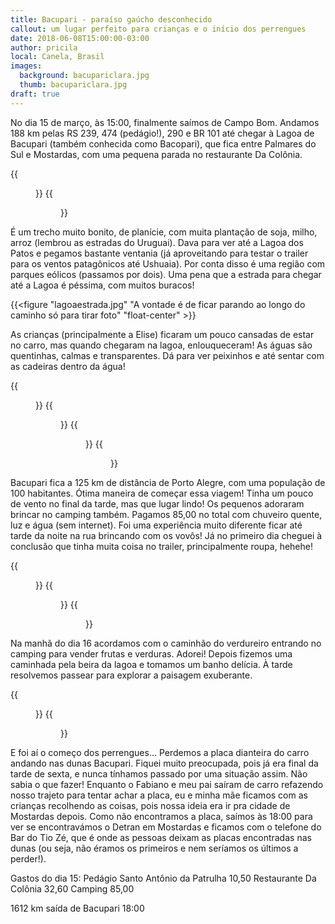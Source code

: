 ```yaml
---
title: Bacupari - paraíso gaúcho desconhecido
callout: um lugar perfeito para crianças e o início dos perrengues
date: 2018-06-08T15:00:00-03:00
author: pricila
local: Canela, Brasil
images:
  background: bacupariclara.jpg
  thumb: bacupariclara.jpg
draft: true
---
```


No dia 15 de março, às 15:00, finalmente saímos de Campo Bom. Andamos 188 km pelas RS 239, 474 (pedágio!), 290 e BR 101 até chegar à Lagoa de Bacupari (também conhecida como Bacopari), que fica entre Palmares do Sul e Mostardas, com uma pequena parada no restaurante Da Colônia.

<div class="clearfix">
{{<figure "bianomotorista.jpg" "Living easy, livin' free / Season ticket, on a one way ride / Asking nothing, leave me be / Taking everything in my stride" "float-left">}}
{{<figure "estradaarvore.jpg" "Trecho bom e bonito da estrada" "float-right">}}
</div>

É um trecho muito bonito, de planície, com muita plantação de soja, milho, arroz (lembrou as estradas do Uruguai). Dava para ver até a Lagoa dos Patos e pegamos bastante ventania (já aproveitando para testar o trailer para os ventos patagônicos até Ushuaia). Por conta disso é uma região com parques eólicos (passamos por dois). Uma pena que a estrada para chegar até a Lagoa é péssima, com muitos buracos!

{{<figure "lagoaestrada.jpg" "A vontade é de ficar parando ao longo do caminho só para tirar foto" "float-center" >}}

As crianças (principalmente a Elise) ficaram um pouco cansadas de estar no carro, mas quando chegaram na lagoa, enlouqueceram! As águas são quentinhas, calmas e transparentes. Dá para ver peixinhos e até sentar com as cadeiras dentro da água!

<div class="clearfix">
{{<figure "bacuparibanho.jpg" "Águas quentinhas, calmas e transparentes - tudo de bão!" "float-left">}}
{{<figure "bacupariclara.jpg" "Será que ela gostou?" "float-right">}}
{{<figure "bacuparijunco.jpg" "Pequena vendo uma lagoa pela primeira vez" "float-left">}}
{{<figure "bacuparipulo.jpg" "Quem tem crianças assim, no plural, sabe como é difícil sincronizar o sorriso pra foto. Imagina então quatro, e dando pulinho!" "float-right">}}
</div>

Bacupari fica a 125 km de distância de Porto Alegre, com uma população de 100 habitantes. Ótima maneira de começar essa viagem! Tinha um pouco de vento no final da tarde, mas que lugar lindo! Os pequenos adoraram brincar no camping também. Pagamos 85,00 no total com chuveiro quente, luz e água (sem internet). Foi uma experiência muito diferente ficar até tarde da noite na rua brincando com os vovôs! Já no primeiro dia cheguei à conclusão que tinha muita coisa no trailer, principalmente roupa, hehehe!

<div class="clearfix">
{{<figure "bacuparisol.jpg" "Lugar sensacional" "float-left">}}
{{<figure "bacuparinoite.jpg" "Delícia ficar do lado de fora da casa até tarde da noite" "float-right">}}
{{<figure "bacuparicavalo.jpg" "Não deixe a vida passar a galope por você! Viva intencionalmente cada segundo!" "float-center">}}
</div>

Na manhã do dia 16 acordamos com o caminhão do verdureiro entrando no camping para vender frutas e verduras. Adorei! Depois fizemos uma caminhada pela beira da lagoa e tomamos um banho delícia. À tarde resolvemos passear para explorar a paisagem exuberante.

<div class="clearfix">
{{<figure "bacupariarvore.jpg" "A árvore dobrando-se à força do vento" "float-left">}}
{{<figure "bacuparimanha.jpg" "Caminhada básica pela manhã" "float-right">}}
</div>

E foi aí o começo dos perrengues... Perdemos a placa dianteira do carro andando nas dunas Bacupari. Fiquei muito preocupada, pois já era final da tarde de sexta, e nunca tínhamos passado por uma situação assim. Não sabia o que fazer! Enquanto o Fabiano e meu pai saíram de carro refazendo nosso trajeto para tentar achar a placa, eu e minha mãe ficamos com as crianças recolhendo as coisas, pois nossa ideia era ir pra cidade de Mostardas depois. Como não encontramos a placa, saímos às 18:00 para ver se encontravámos o Detran em Mostardas e ficamos com o telefone do Bar do Tio Zé, que é onde as pessoas deixam as placas encontradas nas dunas (ou seja, não éramos os primeiros e nem seríamos os últimos a perder!).

Gastos do dia 15:
Pedágio Santo Antônio da Patrulha 10,50
Restaurante Da Colônia 32,60
Camping 85,00

1612 km saída de Bacupari 18:00
